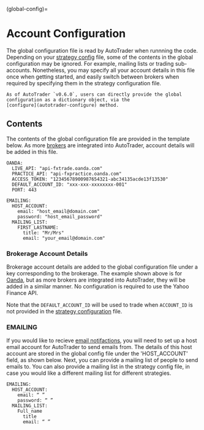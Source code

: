 (global-config)=
# Account Configuration

The global configuration file is read by AutoTrader when runnning the code. Depending on your 
[strategy config](strategy-configuration) file, some of the contents in the global configuration may be ignored. For example,
mailing lists or trading sub-accounts. Nonetheless, you may specify all your account details in this file once when getting started, 
and easily switch between brokers when required by specifying them in the strategy configuration file.

```{note}
As of AutoTrader `v0.6.0`, users can directly provide the global configuration as a dictionary object, via the 
[configure](autotrader-configure) method.
```


## Contents
The contents of the global configuration file are provided in the template below. As more [brokers](/AutoTrader/supported-api)
are integrated into AutoTrader, account details will be added in this file.

```
OANDA:
  LIVE_API: "api-fxtrade.oanda.com"
  PRACTICE_API: "api-fxpractice.oanda.com"
  ACCESS_TOKEN: "12345678900987654321-abc34135acde13f13530"
  DEFAULT_ACCOUNT_ID: "xxx-xxx-xxxxxxxx-001"
  PORT: 443

EMAILING:
  HOST_ACCOUNT:
    email: "host_email@domain.com"
    password: "host_email_password"
  MAILING_LIST:
    FIRST_LASTNAME:
      title: "Mr/Mrs"
      email: "your_email@domain.com"
```


### Brokerage Account Details
Brokerage account details are added to the global configuration file under a key corresponding to the brokerage. The example shown
above is for [Oanda](https://developer.oanda.com/rest-live-v20/introduction/), but as more brokers are integrated into AutoTrader,
they will be added in a similar manner. No configuration is required to use the Yahoo Finance API.

Note that the `DEFAULT_ACCOUNT_ID` will be used to trade when `ACCOUNT_ID` is not provided in the [strategy configuration](configuration-strategy#account_id) file. 



### EMAILING
If you would like to recieve [email notifactions](emailing-utils), you will need to set up a host email account 
for AutoTrader to send emails from. The details of this host account are stored in the global config file under the 'HOST_ACCOUNT' 
field, as shown below. Next, you can provide a mailing list of people to send emails to. You can also provide a mailing list in the
strategy config file, in case you would like a different mailing list for different strategies.

```
EMAILING:
  HOST_ACCOUNT:
    email: “ ”
    password: “ ”
  MAILING_LIST:
    Full_name
      title
      email: “ ”
```
